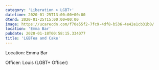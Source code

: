 ```yaml
---
category: 'Liberation > LGBT+'
datetime: 2020-01-25T13:00:00+00:00
dtend: 2020-01-25T15:00:00+00:00
image: https://ucarecdn.com/f70e55f2-7fc9-4df8-b536-4e42e1cb31b0/
location: 'Emma Bar'
pubdate: 2020-01-18T00:58:15.334077
title: 'LGBTea and Cake'
---
```

Location: Emma Bar

Officer: Louis (LGBT+ Officer)

